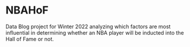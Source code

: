 # NBAHoF
Data Blog project for Winter 2022 analyzing which factors are most influential in determining whether an NBA player will be inducted into the Hall of Fame or not.
